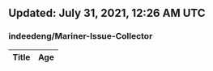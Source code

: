 ## Updated: July 31, 2021, 12:26 AM UTC


### indeedeng/Mariner-Issue-Collector
|**Title**|**Age**|
|:----|:----|